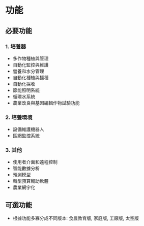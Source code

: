 <!--
 * @Author: hibana2077 hibana2077@gmail.com
 * @Date: 2023-12-12 08:35:24
 * @LastEditors: hibana2077 hibana2077@gmaill.com
 * @LastEditTime: 2023-12-13 10:57:55
 * @FilePath: \smart_hydroponic_farm\doc\function.md
 * @Description: 这是默认设置,请设置`customMade`, 打开koroFileHeader查看配置 进行设置: https://github.com/OBKoro1/koro1FileHeader/wiki/%E9%85%8D%E7%BD%AE
-->
# 功能

## 必要功能

### 1. 培養器

- 多作物種植與管理
- 自動化監控與維護
- 營養和水分管理
- 自動化種植與播種
- 自動化採收
- 節能照明系統
- 循環水系統
- 農業改良與基因編輯作物試驗功能

### 2. 培養環境

- 設備維護機器人
- 區網監控系統

### 3. 其他

- 使用者介面和遠程控制
- 智能數據分析
- 預測模型
- 轉型預算輔助軟體
- 農業網宇化

## 可選功能

- 根據功能多寡分成不同版本: 食農教育版, 家庭版, 工廠版, 太空版
